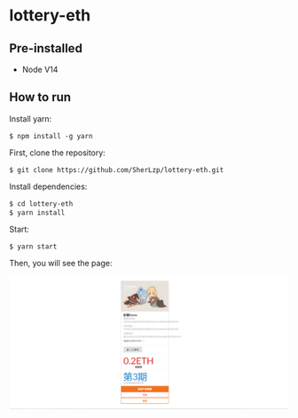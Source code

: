# lottery-eth

## Pre-installed

- Node V14

## How to run

Install yarn:

```shell
$ npm install -g yarn
```

First, clone the repository:

```shell
$ git clone https://github.com/SherLzp/lottery-eth.git
```

Install dependencies:

```shell
$ cd lottery-eth
$ yarn install
```

Start:

```shell
$ yarn start
```

Then, you will see the page:

![index](assets/index.png)

